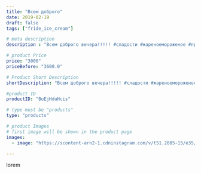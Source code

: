 ```yaml
---
title: "Всем доброго"
date: 2019-02-19
draft: false
tags: ["fride_ice_cream"]

# meta description
description : "Всем доброго вечера!!!!! #сладости #жареноемороженое #праздник"

# product Price
price: "3000"
priceBefore: "3600.0"

# Product Short Description
shortDescription: "Всем доброго вечера!!!!! #сладости #жареноемороженое #праздник"

#product ID
productID: "BuEjHduHcis"

# type must be "products"
type: "products"

# product Images
# first image will be shown in the product page
images:
  - image: "https://scontent-arn2-1.cdninstagram.com/v/t51.2885-15/e35/51188208_304706903563526_7556327247273988959_n.jpg?se=8&tp=1&_nc_ht=scontent-arn2-1.cdninstagram.com&_nc_cat=102&_nc_ohc=THgIMHqhuFkAX-WAiPC&ccb=7-4&oh=1c389e07b37d12191a6ce093f4087a31&oe=608484F6&ig_cache_key=MTk4Mjg2NDE4MDUyNjMwMzQwNA%3D%3D.2-ccb7-4"

---
```

lorem
